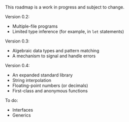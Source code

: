 This roadmap is a work in progress and subject to change.

Version 0.2:

- Multiple-file programs
- Limited type inference (for example, in `let` statements)

Version 0.3:

- Algebraic data types and pattern matching
- A mechanism to signal and handle errors

Version 0.4:

- An expanded standard library
- String interpolation
- Floating-point numbers (or decimals)
- First-class and anonymous functions

To do:

- Interfaces
- Generics
